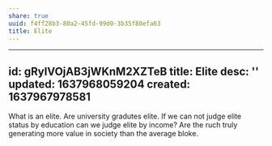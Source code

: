 ```yaml
---
share: true
uuid: f4ff28b3-80a2-45fd-99d0-3b35f80efa63
title: Elite
---
```

---
id: gRyIVOjAB3jWKnM2XZTeB
title: Elite
desc: ''
updated: 1637968059204
created: 1637967978581
---

What is an elite. Are university gradutes elite. If we can not judge elite status by education can we judge elite by income? Are the ruch truly generating more value in society than the average bloke.